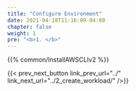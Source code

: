 ```yaml
---
title: "Configure Environment"
date: 2021-04-18T11:16:09-04:00
chapter: false
weight: 1
pre: "<b>1. </b>"
---
```



{{% common/InstallAWSCLIv2 %}}


{{< prev_next_button link_prev_url="../" link_next_url="../2_create_workload/" />}}
